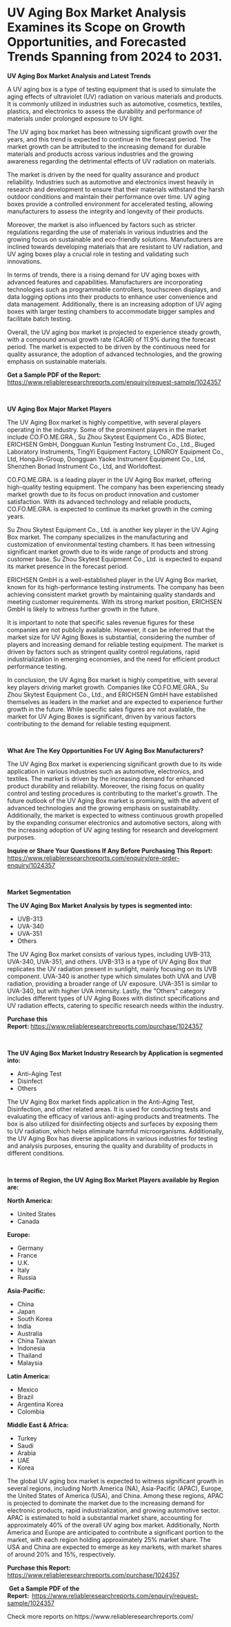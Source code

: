 <p><h1>UV Aging Box Market Analysis Examines its Scope on Growth Opportunities, and Forecasted Trends Spanning from 2024 to 2031.</h1></p><p><strong>UV Aging Box Market Analysis and Latest Trends</strong></p>
<p><p>A UV aging box is a type of testing equipment that is used to simulate the aging effects of ultraviolet (UV) radiation on various materials and products. It is commonly utilized in industries such as automotive, cosmetics, textiles, plastics, and electronics to assess the durability and performance of materials under prolonged exposure to UV light.</p><p>The UV aging box market has been witnessing significant growth over the years, and this trend is expected to continue in the forecast period. The market growth can be attributed to the increasing demand for durable materials and products across various industries and the growing awareness regarding the detrimental effects of UV radiation on materials.</p><p>The market is driven by the need for quality assurance and product reliability. Industries such as automotive and electronics invest heavily in research and development to ensure that their materials withstand the harsh outdoor conditions and maintain their performance over time. UV aging boxes provide a controlled environment for accelerated testing, allowing manufacturers to assess the integrity and longevity of their products.</p><p>Moreover, the market is also influenced by factors such as stricter regulations regarding the use of materials in various industries and the growing focus on sustainable and eco-friendly solutions. Manufacturers are inclined towards developing materials that are resistant to UV radiation, and UV aging boxes play a crucial role in testing and validating such innovations.</p><p>In terms of trends, there is a rising demand for UV aging boxes with advanced features and capabilities. Manufacturers are incorporating technologies such as programmable controllers, touchscreen displays, and data logging options into their products to enhance user convenience and data management. Additionally, there is an increasing adoption of UV aging boxes with larger testing chambers to accommodate bigger samples and facilitate batch testing.</p><p>Overall, the UV aging box market is projected to experience steady growth, with a compound annual growth rate (CAGR) of 11.9% during the forecast period. The market is expected to be driven by the continuous need for quality assurance, the adoption of advanced technologies, and the growing emphasis on sustainable materials.</p></p>
<p><strong>Get a Sample PDF of the Report:&nbsp;</strong> <a href="https://www.reliableresearchreports.com/enquiry/request-sample/1024357">https://www.reliableresearchreports.com/enquiry/request-sample/1024357</a></p>
<p>&nbsp;</p>
<p><strong>UV Aging Box Major Market Players</strong></p>
<p><p>The UV Aging Box market is highly competitive, with several players operating in the industry. Some of the prominent players in the market include CO.FO.ME.GRA., Su Zhou Skytest Equipment Co., ADS Biotec, ERICHSEN GmbH, Dongguan Kunlun Testing Instrument Co., Ltd., Biuged Laboratory Instruments, TingYi Equipment Factory, LONROY Equipment Co., Ltd, HongJin-Group, Dongguan Yaoke Instrument Equipment Co., Ltd, Shenzhen Bonad Instrument Co., Ltd, and Worldoftest.</p><p>CO.FO.ME.GRA. is a leading player in the UV Aging Box market, offering high-quality testing equipment. The company has been experiencing steady market growth due to its focus on product innovation and customer satisfaction. With its advanced technology and reliable products, CO.FO.ME.GRA. is expected to continue its market growth in the coming years.</p><p>Su Zhou Skytest Equipment Co., Ltd. is another key player in the UV Aging Box market. The company specializes in the manufacturing and customization of environmental testing chambers. It has been witnessing significant market growth due to its wide range of products and strong customer base. Su Zhou Skytest Equipment Co., Ltd. is expected to expand its market presence in the forecast period.</p><p>ERICHSEN GmbH is a well-established player in the UV Aging Box market, known for its high-performance testing instruments. The company has been achieving consistent market growth by maintaining quality standards and meeting customer requirements. With its strong market position, ERICHSEN GmbH is likely to witness further growth in the future.</p><p>It is important to note that specific sales revenue figures for these companies are not publicly available. However, it can be inferred that the market size for UV Aging Boxes is substantial, considering the number of players and increasing demand for reliable testing equipment. The market is driven by factors such as stringent quality control regulations, rapid industrialization in emerging economies, and the need for efficient product performance testing.</p><p>In conclusion, the UV Aging Box market is highly competitive, with several key players driving market growth. Companies like CO.FO.ME.GRA., Su Zhou Skytest Equipment Co., Ltd., and ERICHSEN GmbH have established themselves as leaders in the market and are expected to experience further growth in the future. While specific sales figures are not available, the market for UV Aging Boxes is significant, driven by various factors contributing to the demand for reliable testing equipment.</p></p>
<p>&nbsp;</p>
<p><strong>What Are The Key Opportunities For UV Aging Box Manufacturers?</strong></p>
<p><p>The UV Aging Box market is experiencing significant growth due to its wide application in various industries such as automotive, electronics, and textiles. The market is driven by the increasing demand for enhanced product durability and reliability. Moreover, the rising focus on quality control and testing procedures is contributing to the market's growth. The future outlook of the UV Aging Box market is promising, with the advent of advanced technologies and the growing emphasis on sustainability. Additionally, the market is expected to witness continuous growth propelled by the expanding consumer electronics and automotive sectors, along with the increasing adoption of UV aging testing for research and development purposes.</p></p>
<p><strong>Inquire or Share Your Questions If Any Before Purchasing This Report:</strong> <a href="https://www.reliableresearchreports.com/enquiry/pre-order-enquiry/1024357">https://www.reliableresearchreports.com/enquiry/pre-order-enquiry/1024357</a></p>
<p>&nbsp;</p>
<p><strong>Market Segmentation</strong></p>
<p><strong>The UV Aging Box Market Analysis by types is segmented into:</strong></p>
<p><ul><li>UVB-313</li><li>UVA-340</li><li>UVA-351</li><li>Others</li></ul></p>
<p><p>The UV Aging Box market consists of various types, including UVB-313, UVA-340, UVA-351, and others. UVB-313 is a type of UV Aging Box that replicates the UV radiation present in sunlight, mainly focusing on its UVB component. UVA-340 is another type which simulates both UVA and UVB radiation, providing a broader range of UV exposure. UVA-351 is similar to UVA-340, but with higher UVA intensity. Lastly, the "Others" category includes different types of UV Aging Boxes with distinct specifications and UV radiation effects, catering to specific research needs within the industry.</p></p>
<p><strong>Purchase this Report:&nbsp;</strong><a href="https://www.reliableresearchreports.com/purchase/1024357">https://www.reliableresearchreports.com/purchase/1024357</a></p>
<p>&nbsp;</p>
<p><strong>The UV Aging Box Market Industry Research by Application is segmented into:</strong></p>
<p><ul><li>Anti-Aging Test</li><li>Disinfect</li><li>Others</li></ul></p>
<p><p>The UV Aging Box market finds application in the Anti-Aging Test, Disinfection, and other related areas. It is used for conducting tests and evaluating the efficacy of various anti-aging products and treatments. The box is also utilized for disinfecting objects and surfaces by exposing them to UV radiation, which helps eliminate harmful microorganisms. Additionally, the UV Aging Box has diverse applications in various industries for testing and analysis purposes, ensuring the quality and durability of products in different conditions.</p></p>
<p>&nbsp;</p>
<p><strong>In terms of Region, the UV Aging Box Market Players available by Region are:</strong></p>
<p>
    <p> <strong> North America: </strong>
        <ul>
            <li>United States</li>
            <li>Canada</li>
        </ul>
        </p> 
    <p> <strong> Europe: </strong>
        <ul>
            <li>Germany</li>
            <li>France</li>
            <li>U.K.</li>
            <li>Italy</li>
            <li>Russia</li>
        </ul>
        </p> 
    <p> <strong> Asia-Pacific: </strong>
        <ul>
            <li>China</li>
            <li>Japan</li>
            <li>South Korea</li>
            <li>India</li>
            <li>Australia</li>
            <li>China Taiwan</li>
            <li>Indonesia</li>
            <li>Thailand</li>
            <li>Malaysia</li>
        </ul>
        </p> 
    <p> <strong> Latin America: </strong>
        <ul>
            <li>Mexico</li>
            <li>Brazil</li>
            <li>Argentina Korea</li>
            <li>Colombia</li>
        </ul>
        </p> 
    <p> <strong> Middle East & Africa: </strong>
        <ul>
            <li>Turkey</li>
            <li>Saudi</li>
            <li>Arabia</li>
            <li>UAE</li>
            <li>Korea</li>
        </ul>
    </p>
    </p>
<p><p>The global UV aging box market is expected to witness significant growth in several regions, including North America (NA), Asia-Pacific (APAC), Europe, the United States of America (USA), and China. Among these regions, APAC is projected to dominate the market due to the increasing demand for electronic products, rapid industrialization, and growing automotive sector. APAC is estimated to hold a substantial market share, accounting for approximately 40% of the overall UV aging box market. Additionally, North America and Europe are anticipated to contribute a significant portion to the market, with each region holding approximately 25% market share. The USA and China are expected to emerge as key markets, with market shares of around 20% and 15%, respectively.</p></p>
<p><strong>Purchase this Report: </strong><a href="https://www.reliableresearchreports.com/purchase/1024357">https://www.reliableresearchreports.com/purchase/1024357</a></p>
<p>&nbsp;<strong>Get a Sample PDF of the Report:&nbsp;&nbsp;</strong><a href="https://www.reliableresearchreports.com/enquiry/request-sample/1024357">https://www.reliableresearchreports.com/enquiry/request-sample/1024357</a></p>
<p><strong></strong></p>
<p>Check more reports on https://www.reliableresearchreports.com/</p>